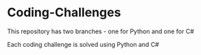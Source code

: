 # Coding-Challenges

This repository has two branches - one for Python and one for C#

Each coding challenge is solved using Python and C#

